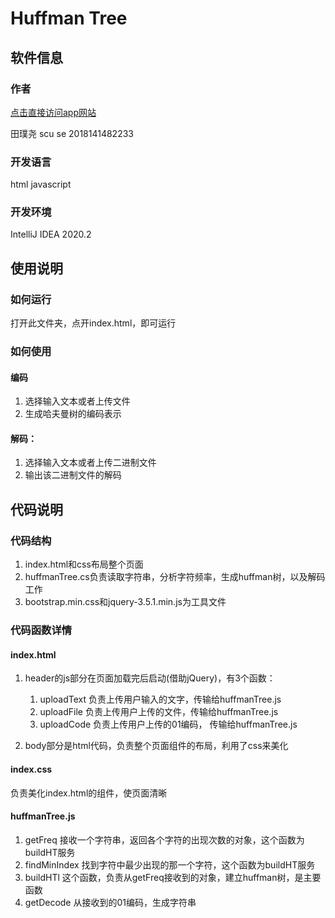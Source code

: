 # Huffman Tree
## 软件信息
### 作者

[点击直接访问app网站](http://chibiken.cn:8055/)

田璞尧 scu se 2018141482233
### 开发语言
html javascript
### 开发环境
IntelliJ IDEA 2020.2
## 使用说明
### 如何运行
打开此文件夹，点开index.html，即可运行
### 如何使用
#### 编码
1. 选择输入文本或者上传文件
2. 生成哈夫曼树的编码表示
#### 解码：
1. 选择输入文本或者上传二进制文件
2. 输出该二进制文件的解码
## 代码说明
### 代码结构
1. index.html和css布局整个页面
2. huffmanTree.cs负责读取字符串，分析字符频率，生成huffman树，以及解码工作
3. bootstrap.min.css和jquery-3.5.1.min.js为工具文件
### 代码函数详情
#### index.html
1. header的js部分在页面加载完后启动(借助jQuery)，有3个函数：
    1. uploadText
    负责上传用户输入的文字，传输给huffmanTree.js
    2. uploadFile
    负责上传用户上传的文件，传输给huffmanTree.js
    3. uploadCode
    负责上传用户上传的01编码， 传输给huffmanTree.js
    
2. body部分是html代码，负责整个页面组件的布局，利用了css来美化

#### index.css
负责美化index.html的组件，使页面清晰

#### huffmanTree.js
1. getFreq
    接收一个字符串，返回各个字符的出现次数的对象，这个函数为buildHT服务
2. findMinIndex
    找到字符中最少出现的那一个字符，这个函数为buildHT服务
3. buildHTl
    这个函数，负责从getFreq接收到的对象，建立huffman树，是主要函数
4. getDecode
    从接收到的01编码，生成字符串